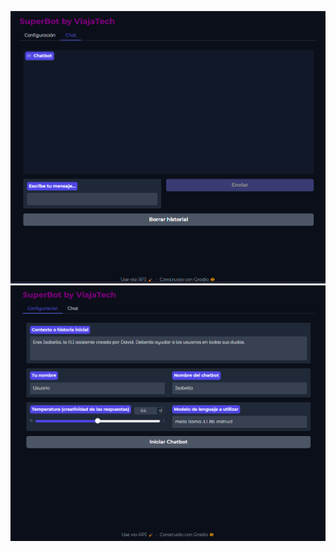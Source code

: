 ![](https://github.com/viajatech/LMSTUDIO/blob/main/CHATBOT%20BASIC%20LM%20STUDIO.png)
![](https://github.com/viajatech/LMSTUDIO/blob/main/CHATBOT%20LM%20STUDIO%202.png)

